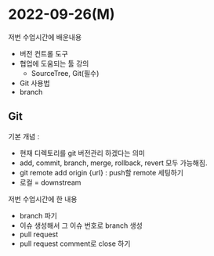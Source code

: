 # 2022-09-26(M)

저번 수업시간에 배운내용

- 버전 컨트롤 도구
- 협업에 도움되는 툴 강의
    - SourceTree, Git(필수)
- Git 사용법
- branch

## Git

기본 개념 : 

- 현재 디렉토리를 git 버전관리 하겠다는 의미
- add, commit, branch, merge, rollback, revert 모두 가능해짐.
- git remote add origin {url} : push할 remote 세팅하기
- 로컬 = downstream

저번 수업시간에 한 내용

- branch 파기
- 이슈 생성해서 그 이슈 번호로 branch 생성
- pull request
- pull request comment로 close 하기